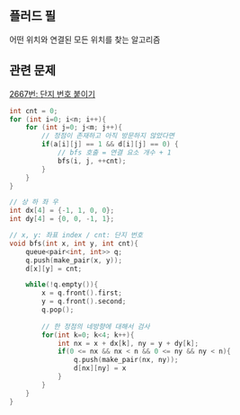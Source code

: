 ## 플러드 필

어떤 위치와 연결된 모든 위치를 찾는 알고리즘

## 관련 문제

[2667번: 단지 번호 붙이기](https://www.acmicpc.net/problem/2667)

```c++
int cnt = 0;
for (int i=0; i<n; i++){
	for (int j=0; j<m; j++){
		// 정점이 존재하고 아직 방문하지 않았다면
		if(a[i][j] == 1 && d[i][j] == 0) {
			// bfs 호출 = 연결 요소 개수 + 1
			bfs(i, j, ++cnt);
		}
	}
}
```

```c++
// 상 하 좌 우
int dx[4] = {-1, 1, 0, 0};
int dy[4] = {0, 0, -1, 1};

// x, y: 좌표 index / cnt: 단지 번호
void bfs(int x, int y, int cnt){
	queue<pair<int, int>> q;
	q.push(make_pair(x, y));
	d[x][y] = cnt;

	while(!q.empty()){
		x = q.front().first;
		y = q.front().second;
		q.pop();
		
		// 한 정점의 네방향에 대해서 검사
		for(int k=0; k<4; k++){
			int nx = x + dx[k], ny = y + dy[k];
			if(0 <= nx && nx < n && 0 <= ny && ny < n){
				q.push(make_pair(nx, ny));
				d[nx][ny] = x
			}
		}
	}
}
```
<!--stackedit_data:
eyJoaXN0b3J5IjpbLTEwOTc4NjE4MTksMjIyMzc2MDIzLDg3MT
I3MDgyNF19
-->